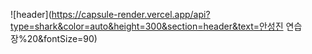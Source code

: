 ![header](https://capsule-render.vercel.app/api?type=shark&color=auto&height=300&section=header&text=안성진 연습장%20&fontSize=90)
